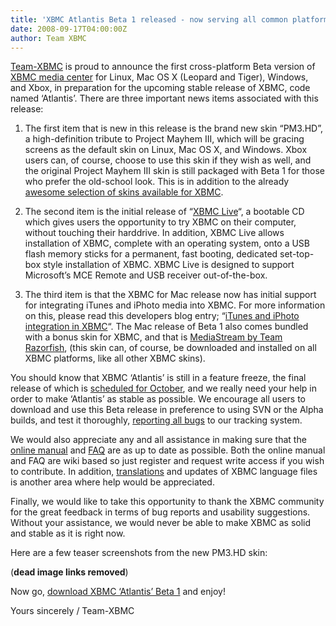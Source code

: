 ```yaml
---
title: 'XBMC Atlantis Beta 1 released - now serving all common platforms'
date: 2008-09-17T04:00:00Z
author: Team XBMC
---
```

[Team-XBMC](/about/team) is proud to announce the first cross-platform Beta version of [XBMC media center](https://kodi.wiki/view/Main_Page) for Linux, Mac OS X (Leopard and Tiger), Windows, and Xbox, in preparation for the upcoming stable release of XBMC, code named ‘Atlantis’. There are three important news items associated with this release:

 1. The first item that is new in this release is the brand new skin “PM3.HD”, a high-definition tribute to Project Mayhem III, which will be gracing screens as the default skin on Linux, Mac OS X, and Windows. Xbox users can, of course, choose to use this skin if they wish as well, and the original Project Mayhem III skin is still packaged with Beta 1 for those who prefer the old-school look. This is in addition to the already [awesome selection of skins available for XBMC](https://forum.kodi.tv/forumdisplay.php?fid=67).

 2. The second item is the initial release of “[XBMC Live](https://kodi.wiki/view/XBMC_Live)“, a bootable CD which gives users the opportunity to try XBMC on their computer, without touching their harddrive. In addition, XBMC Live allows installation of XBMC, complete with an operating system, onto a USB flash memory sticks for a permanent, fast booting, dedicated set-top-box style installation of XBMC. XBMC Live is designed to support Microsoft’s MCE Remote and USB receiver out-of-the-box.

 3. The third item is that the XBMC for Mac release now has initial support for integrating iTunes and iPhoto media into XBMC. For more information on this, please read this developers blog entry; “[iTunes and iPhoto integration in XBMC](/article/itunes-and-iphoto-integration-xbmc)“. The Mac release of Beta 1 also comes bundled with a bonus skin for XBMC, and that is [MediaStream by Team Razorfish](https://www.seventech.org), (this skin can, of course, be downloaded and installed on all XBMC platforms, like all other XBMC skins).

 You should know that XBMC ‘Atlantis’ is still in a feature freeze, the final release of which is [scheduled for October](http://trac.xbmc.org/milestone/8.10), and we really need your help in order to make ‘Atlantis’ as stable as possible. We encourage all users to download and use this Beta release in preference to using SVN or the Alpha builds, and test it thoroughly, [reporting all bugs](https://kodi.wiki/view/HOW-TO_Submit_a_Proper_Bug_Report) to our tracking system.

 We would also appreciate any and all assistance in making sure that the [online manual](https://kodi.wiki/view/XBMC_Online_Manual) and [FAQ](https://kodi.wiki/view/Frequently_Asked_Questions) are as up to date as possible. Both the online manual and FAQ are wiki based so just register and request write access if you wish to contribute. In addition, [translations](https://kodi.wiki/view/Information_on_Language_Support) and updates of XBMC language files is another area where help would be appreciated.

 Finally, we would like to take this opportunity to thank the XBMC community for the great feedback in terms of bug reports and usability suggestions. Without your assistance, we would never be able to make XBMC as solid and stable as it is right now.

 Here are a few teaser screenshots from the new PM3.HD skin:

 (**dead image links removed**)
 
 Now go, [download XBMC ‘Atlantis’ Beta 1](https://kodi.wiki/download/) and enjoy!

 Yours sincerely / Team-XBMC

 